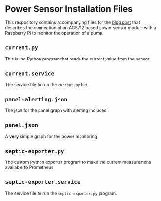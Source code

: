 # Power Sensor Installation Files

This respository contains accompanying files for the [blog post](http://www.d3noob.org/2020/04/current-detection-measurement.html) that describes the connection of an ACS712 based power sensor module with a Raspberry Pi to monitor the operation of a pump.

## `current.py`

This is the Python program that reads the current value from the sensor.

## `current.service`

The service file to run the `current.py` file.

## `panel-alerting.json`

The json for the panel graph with alerting included

## `panel.json`

A **very** simple graph for the power monitoring

## `septic-exporter.py`

The custom Python exporter program to make the current measuremens available to Prometheus 

## `septic-exporter.service`

The service file to run the `septic-exporter.py` program.
